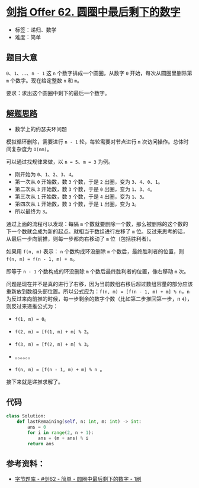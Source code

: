 # [剑指 Offer 62. 圆圈中最后剩下的数字](https://leetcode.cn/problems/yuan-quan-zhong-zui-hou-sheng-xia-de-shu-zi-lcof/)

- 标签：递归、数学
- 难度：简单

## 题目大意

`0`、`1`、…、`n - 1` 这 `n` 个数字排成一个圆圈，从数字 `0` 开始，每次从圆圈里删除第 `m` 个数字。现在给定整数 `n` 和 `m`。

要求：求出这个圆圈中剩下的最后一个数字。 

## [解题思路](https://leetcode.cn/problems/yuan-quan-zhong-zui-hou-sheng-xia-de-shu-zi-lcof/solutions/177639/javajie-jue-yue-se-fu-huan-wen-ti-gao-su-ni-wei-sh/)
- 数学上的约瑟夫环问题

模拟循环删除，需要进行 `n - 1` 轮，每轮需要对节点进行 `m` 次访问操作。总体时间复杂度为 `O(nm)`。

可以通过找规律来做，以 `n = 5`、`m = 3` 为例。

- 刚开始为 `0`、`1`、`2`、`3`、`4`。
- 第一次从 `0` 开始数，数 `3` 个数，于是 `2` 出圈，变为 `3`、`4`、`0`、`1`。
- 第二次从 `3` 开始数，数 `3` 个数，于是 `0` 出圈，变为 `1`、`3`、`4`。
- 第三次从 `1` 开始数，数 `3` 个数，于是 `4` 出圈，变为 `1`、`3`。
- 第四次从 `1` 开始数，数 `3` 个数，于是 `1` 出圈，变为 `3`。
- 所以最终为 `3`。

通过上面的流程可以发现：每隔 `m` 个数就要删除一个数，那么被删除的这个数的下一个数就会成为新的起点。就相当于数组进行左移了 `m` 位。反过来思考的话，从最后一步向前推，则每一步都向右移动了 `m` 位（包括胜利者）。

如果用 `f(n, m)` 表示： `n` 个数构成环没删除 `m` 个数后，最终胜利者的位置，则 `f(n, m) = f(n - 1, m) + m`。

即等于 `n - 1` 个数构成的环没删除 `m` 个数后最终胜利者的位置，像右移动 `m` 次。

问题是现在并不是真的进行了右移，因为当前数组右移后超过数组容量的部分应该重新放到数组头部位置。所以公式应为：`f(n, m) = [f(n - 1, m) + m] % n`，`n` 为反过来向前推的时候，每一步剩余的数字个数（比如第二步推回第一步，n `4`），则反过来递推公式为：

- `f(1, m) = 0`。
- `f(2, m) = [f(1, m) + m] % 2`。
- `f(3, m) = [f(2, m) + m] % 3`。
- 。。。。。。

- `f(n, m) = [f(n - 1, m) + m] % n `。

接下来就是递推求解了。

## 代码

```Python
class Solution:
    def lastRemaining(self, n: int, m: int) -> int:
        ans = 0
        for i in range(2, n + 1):
            ans = (m + ans) % i
        return ans
```

## 参考资料：

- [字节题库 - #剑62 - 简单 - 圆圈中最后剩下的数字 - 1刷](https://leetcode.cn/problems/yuan-quan-zhong-zui-hou-sheng-xia-de-shu-zi-lcof/solution/zi-jie-ti-ku-jian-62-jian-dan-yuan-quan-3hlji/)

